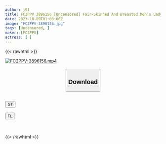 ```yaml
---
author: j91
title: FC2PPV 3896156 [Uncensored] Fair-Skinned And Breasted Men’s Lady Gets Close To You With Intense Obscene Footjob Treatment. Insert Cowgirl Position Into Her Slippery Pussy Without Telling Me! Climax With The Best Intercrural Sex Using The Female Hole With Precum.
date: 2023-10-09T01:00:00Z
image: "FC2PPV-3896156.jpg"
tags: [Uncensored, ]
maker: [FC2PPV]
actress: [ ]
---
```



{{< rawhtml >}}

<div class="video" data-videoid="1aVZJ19wleF1V0">
    <a href="javascript:;">
        <img src="https://my.j91.asia/posts/FC2PPV-3896156/FC2PPV-3896156.jpg" width="WIDTH" height="HEIGHT" alt="FC2PPV-3896156.mp4" loading="lazy">
    </a>
</div>

<script type="text/javascript" src="https://j91.asia/asset/on-demand-st.js"></script>

<br>
  <link rel="stylesheet" href="https://j91.asia/asset/bs5.css">
  
  <center>
  <button class="btn btn-primary" type="button" data-bs-toggle="collapse" data-bs-target=".multi-collapse" aria-expanded="false" aria-controls="multiCollapseExample1 multiCollapseExample2"><h2>Download</h2></button></center>
</p>
<div class="row">
  <div class="col">
    <div class="collapse multi-collapse" id="multiCollapseExample1">
      <div class="card card-body">
	      	      <br>
<div class="buttons">  
<a href="https://streamtape.to/v/1aVZJ19wleF1V0"><button class="btn-hover color-3"><i class="fa fa-download"></i> ST</button></a></div>
    </div>
  </div>
</div>
  <div class="col">
    <div class="collapse multi-collapse" id="multiCollapseExample2">
      <div class="card card-body">
	      <br>
<div class="buttons">
    <a href="https://filelions.online/f/ow3unvnl5trb"><button class="btn-hover color-9"><i class="fa fa-download"></i> FL</button></a></div>
<br><br>
      </div>
    </div>
  </div>
</div>

{{< /rawhtml >}}